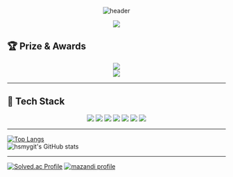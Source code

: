 <!-- 헤더 애니메이션 -->
<div align="center">
  
  ![header](https://capsule-render.vercel.app/api?type=waving&color=0:6A82FB,100:FC5C7D&height=200&section=header&text=Welcome%20to%20My%20GitHub!&fontSize=40&fontColor=ffffff&animation=fadeIn)

</div>

<!-- 글씨 애니메이션 -->
<p align="center">
  <img src="https://readme-typing-svg.herokuapp.com?font=Fira+Code&pause=1000&color=6A82FB&center=true&vCenter=true&width=435&lines=Backend+Developer+in+Progress;Always+Learning+New+Things;Growing+Day+by+Day"/>
</p>

## 🏆 Prize & Awards  

<p align="center">
  <img src="https://capsule-render.vercel.app/api?type=rect&color=0:6A82FB,100:FC5C7D&height=50&text=🥇%202024%20캡스톤%20아이디어%20경진대회%20최우수상&fontSize=14&fontColor=ffffff"/>
  <br/>
  <img src="https://capsule-render.vercel.app/api?type=rect&color=0:20C997,100:2DD4BF&height=50&text=🏅%202025%20RealTon(해커톤)%20울산광역시의회%20의장상&fontSize=14&fontColor=ffffff"/>
</p>

---

## 🔧 Tech Stack  

<p align="center">
  <img src="https://img.shields.io/badge/Java-007396?style=for-the-badge&logo=openjdk&logoColor=white"/>
  <img src="https://img.shields.io/badge/Spring-6DB33F?style=for-the-badge&logo=spring&logoColor=white"/>
  <img src="https://img.shields.io/badge/MySQL-4479A1?style=for-the-badge&logo=mysql&logoColor=white"/>
  <img src="https://img.shields.io/badge/Redis-DC382D?style=for-the-badge&logo=redis&logoColor=white"/>
  <img src="https://img.shields.io/badge/AWS-232F3E?style=for-the-badge&logo=amazon-aws&logoColor=white"/>
  <img src="https://img.shields.io/badge/Docker-2496ED?style=for-the-badge&logo=docker&logoColor=white"/>
  <img src="https://img.shields.io/badge/Git-F05032?style=for-the-badge&logo=git&logoColor=white"/>

</p>

---

[![Top Langs](https://github-readme-stats.vercel.app/api/top-langs/?username=hsmygit&layout=compact&theme=tokyonight)](https://github.com/anuraghazra/github-readme-stats)  
![hsmygit's GitHub stats](https://<your-vercel-app>.vercel.app/api?username=hsmygit&show_icons=true&count_private=true&include_all_commits=true&theme=tokyonight)

---

[![Solved.ac Profile](http://mazassumnida.wtf/api/v2/generate_badge?boj=rlagustn0709)](https://solved.ac/rlagustn0709/)
[![mazandi profile](http://mazandi.herokuapp.com/api?handle=rlagustn0709&theme=warm)](https://solved.ac/rlagustn0709/)

